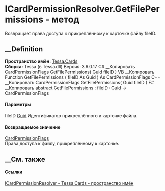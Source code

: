 # ICardPermissionResolver.GetFilePermissions - метод
Возвращает права доступа к прикреплённому к карточке файлу fileID.
## __Definition
 **Пространство имён:** [Tessa.Cards](N_Tessa_Cards.htm)  
 **Сборка:** Tessa (в Tessa.dll) Версия: 3.6.0.17
C# __Копировать
     CardPermissionFlags GetFilePermissions(
    	Guid fileID
    )
VB __Копировать
     Function GetFilePermissions ( 
    	fileID As Guid
    ) As CardPermissionFlags
C++ __Копировать
     CardPermissionFlags GetFilePermissions(
    	Guid fileID
    )
F# __Копировать
     abstract GetFilePermissions : 
            fileID : Guid -> CardPermissionFlags 
#### Параметры
fileID [Guid](https://learn.microsoft.com/dotnet/api/system.guid)
    Идентификатор прикреплённого к карточке файла.
#### Возвращаемое значение
[CardPermissionFlags](T_Tessa_Cards_CardPermissionFlags.htm)  
Права доступа к файлу, прикреплённому к карточке.
##  __См. также
#### Ссылки
[ICardPermissionResolver - ](T_Tessa_Cards_ICardPermissionResolver.htm)
[Tessa.Cards - пространство имён](N_Tessa_Cards.htm)
